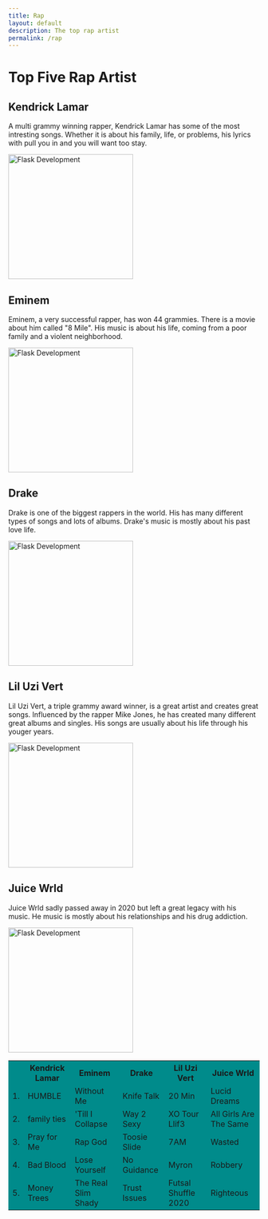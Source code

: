 ```yaml
---
title: Rap
layout: default
description: The top rap artist
permalink: /rap
---
```


<div class="px-5 py-5 mx-auto">
    <h1 class="text-primary"><strong>Top Five Rap Artist</strong></h1>
    <h2 class="text-primary"><strong>Kendrick Lamar</strong></h2>
    <p class="text-secondary">A multi grammy winning rapper, Kendrick Lamar has some of the most intresting songs. Whether it is about his family, life, or problems, his lyrics with pull you in and you will want too stay.</p>
    <img src="https://upload.wikimedia.org/wikipedia/en/5/51/Kendrick_Lamar_-_Damn.png" alt="Flask Development" height="250">
    <h2 class="text-primary"><strong>Eminem</strong></h2>
    <p class="text-secondary">Eminem, a very successful rapper, has won 44 grammies. There is a movie about him called "8 Mile". His music is about his life, coming from a poor family and a violent neighborhood.</p>
    <img src="https://www.nme.com/wp-content/uploads/2022/09/Eminem2022_2.jpg" alt="Flask Development" height="250">
    <h2 class="text-primary"><strong>Drake</strong></h2>
    <p class="text-secondary">Drake is one of the biggest rappers in the world. His has many different types of songs and lots of albums. Drake's music is mostly about his past love life.</p>
    <img src="https://static01.nyt.com/images/2010/06/13/arts/13drake-span/13drake-span-articleLarge.jpg?quality=75&auto=webp&disable=upscale" alt="Flask Development" height="250">
    <h2 class="text-primary"><strong>Lil Uzi Vert</strong></h2>
    <p class="text-secondary">Lil Uzi Vert, a triple grammy award winner, is a great artist and creates great songs. Influenced by the rapper Mike Jones, he has created many different great albums and singles. His songs are usually about his life through his youger years.</p>
    <img src="https://i.iheart.com/v3/surl/aHR0cDovL2ltYWdlLmloZWFydC5jb20vaW1hZ2VzL3JvdmkvNTAwLzAwMDQvMDIxL01JMDAwNDAyMTg2My5qcGc=?ops=fit%28720%2C720%29&sn=eGtleWJhc2UyMDIxMTExMDoKAFAJFnPCwG3TI7qiMVVojrgd6ADpxdOs5G4RJ3HsIw%3D%3D&surrogate=1cOXl179JY-syhxYSCX6Q1a_Mcu6UO8d-F4oJzpZf1hcUbJr4aImxdEBEkDqywxaXdHrg-vly6p4dtlG4vgFurM8xDl-NK6ZcIMsfXzEJ8ph5yf3NcdeLtcBvmSLDBlhFYSFyfLraofm6LADz7u-cfrW-kIDKdu8j5l3iWiIz6r35W6bjCvZYZyupVjN71iTMr9r4IVRUiekF97QZW7fn8m1Q9WIuf4EoEk%3D" alt="Flask Development" height="250">
    <h2 class="text-primary"><strong>Juice Wrld</strong></h2>
    <p class="text-secondary">Juice Wrld sadly passed away in 2020 but left a great legacy with his music. He music is mostly about his relationships and his drug addiction.</p>
    <img src="https://www.reviewjournal.com/wp-content/uploads/2019/12/13089768_web1_juice.jpg?crop=1" alt="Flask Development" height="250">
</div>
<div class="px-5 py-5 mx-auto" style="background-color:darkcyan">
    <table>
        <tr>
            <th> </th>
            <th>Kendrick Lamar</th>
            <th>Eminem</th>
            <th>Drake</th>
            <th>Lil Uzi Vert</th>
            <th>Juice Wrld</th>
            </tr>
        <tr>
            <td>1.</td>
            <td>HUMBLE</td>
            <td>Without Me</td>
            <td>Knife Talk</td>
            <td>20 Min</td>
            <td>Lucid Dreams</td>
            </tr>
        <tr>
            <td>2.</td>
            <td>family ties</td>
            <td>'Till I Collapse</td>
            <td>Way 2 Sexy</td>
            <td>XO Tour Llif3</td>
            <td>All Girls Are The Same</td>
            </tr>
        <tr>
            <td>3.</td>
            <td>Pray for Me</td>
            <td>Rap God</td>
            <td>Toosie Slide</td>
            <td>7AM</td>
            <td>Wasted</td>
            </tr>
        <tr>
            <td>4.</td>
            <td>Bad Blood</td>
            <td>Lose Yourself</td>
            <td>No Guidance</td>
            <td>Myron</td>
            <td>Robbery</td>
            </tr>
        <tr>
            <td>5.</td>
            <td>Money Trees</td>
            <td>The Real Slim Shady</td>
            <td>Trust Issues</td>
            <td>Futsal Shuffle 2020</td>
            <td>Righteous</td>
            </tr>
        </table>
</div>